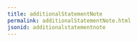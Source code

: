 ```yaml
---
title: additionalStatementNote
permalink: additionalStatementNote.html
jsonid: additionalstatementnote
---
```

